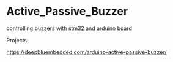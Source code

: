 # Active_Passive_Buzzer
controlling buzzers with stm32 and arduino board

Projects:

https://deepbluembedded.com/arduino-active-passive-buzzer/
